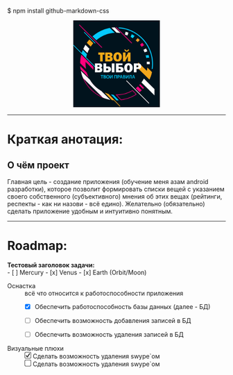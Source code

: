 $ npm install github-markdown-css


<p align="center"><img src=".gitimage/logo_frame_text.png" height="200" width="200"></p>

---

<h1>Краткая анотация:</h1>

<h2>О чём проект</h2>

<p>Главная цель - создание приложения (обучение меня азам android разработки), которое позволит 
формировать списки вещей с указанием своего собственного (субъективного) мнения об этих вещах 
(рейтинги, респекты - как ни назови - всё едино). Желательно (обязательно) сделать приложение 
удобным и интуитивно понятным. </p>

***

<h1>Roadmap:</h1>

<div><b>Тестовый заголовок задачи:</b></div>
- [ ] Mercury
- [x] Venus
- [x] Earth (Orbit/Moon)

<dl>
  <dt>Оснастка</dt>
  <dd>всё что относится к работоспособности приложения
  
- [x] Обеспечить работоспособность базы данных (далее - БД)
- [ ] Обеспечить возможность добавления записей в БД
- [ ] Обеспечить возможность удаления записей в БД

  </dd>

  <dt>Визуальные плюхи</dt>
  <dd>
    <div><img src=".gitimage/chkbx_checked.png" height="15" width="15">
            Сделать возможность удаления swype`ом</div>
    <div>
        <img src=".gitimage/chkbx_unchecked.png" height="15" width="15">
        Сделать возможность удаления swype`ом</div>

  </dd>
</dl>

